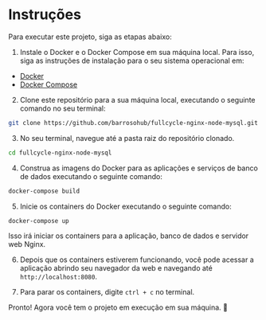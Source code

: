 # Instruções

Para executar este projeto, siga as etapas abaixo:

1. Instale o Docker e o Docker Compose em sua máquina local. Para isso, siga as instruções de instalação para o seu sistema operacional em:

- [Docker](https://docs.docker.com/engine/install/)
- [Docker Compose](https://docs.docker.com/compose/install/)

2. Clone este repositório para a sua máquina local, executando o seguinte comando no seu terminal:

```bash
git clone https://github.com/barrosohub/fullcycle-nginx-node-mysql.git
```

3. No seu terminal, navegue até a pasta raiz do repositório clonado.

```bash	
cd fullcycle-nginx-node-mysql
```

4. Construa as imagens do Docker para as aplicações e serviços de banco de dados executando o seguinte comando:

```bash
docker-compose build
```

5. Inicie os containers do Docker executando o seguinte comando:

```bash
docker-compose up
```

Isso irá iniciar os containers para a aplicação, banco de dados e servidor web Nginx.

6. Depois que os containers estiverem funcionando, você pode acessar a aplicação abrindo seu navegador da web e navegando até `http://localhost:8080`.

7. Para parar os containers, digite `ctrl + c` no terminal.

Pronto! Agora você tem o projeto em execução em sua máquina. :tada:
